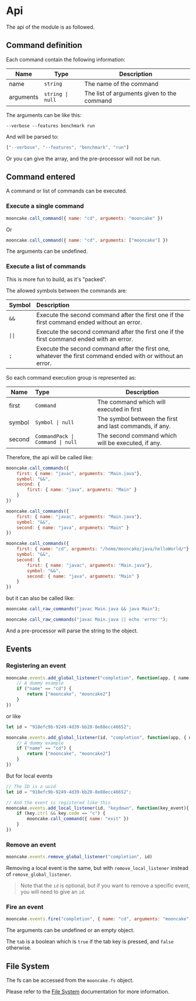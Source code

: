 # Api

The api of the module is as followed.

## Command definition

Each command contain the following information:

| Name      | Type             | Description                                |
|-----------|------------------|--------------------------------------------|
| name      | `string`         | The name of the command                    |
| arguments | `string \| null` | The list of arguments given to the command |

The arguments can be like this:
```
--verbose --features benchmark run
```
And will be parsed to:
```js
["--verbose", "--features", "benchmark", "run"]
```

Or you can give the array, and the pre-processor will not be run.

## Command entered

A command or list of commands can be executed.

### Execute a single command

```js
mooncake.call_command({ name: "cd", arguments: "mooncake" })
```
Or
```js
mooncake.call_command({ name: "cd", arguments: ["mooncake"] })
```

The arguments can be undefined.

### Execute a list of commands

This is more fun to build, as it's "packed".

The allowed symbols between the commands are:

| Symbol | Description                                                                                                |
|--------|:-----------------------------------------------------------------------------------------------------------|
| `&&`   | Execute the second command after the first one if the first command ended without an error.                |
| `\|\|` | Execute the second command after the first one if the first command ended with an error.                   |                                                                                      |                                                                                            |
| `;`    | Execute the second command after the first one, whatever the first command ended with or without an error. |


So each command execution group is represented as:

| Name   | Type                             | Description                                             |
|--------|:---------------------------------|---------------------------------------------------------|
| first  | `Command`                        | The command which will executed in first                |
| symbol | `Symbol \| null`                 | The symbol between the first and last commands, if any. |
| second | `CommandPack \| Command \| null` | The second command which will be executed, if any.      |

Therefore, the api will be called like:
```js
mooncake.call_commands({
    first: { name: "javac", arguments: "Main.java"},
    symbol: "&&",
    second: {
        first: { name: "java", argumnets: "Main" } 
    }
})
```
```js
mooncake.call_commands({
    first: { name: "javac", arguments: "Main.java"},
    symbol: "&&",
    second: { name: "java", argumnets: "Main" }
})
```
```js
mooncake.call_commands({
    first: { name: "cd", arguments: "/home/mooncake/java/helloWorld/"},
    symbol: "&&",
    second: {
        first: { name: "javac", arguments: "Main.java"},
        symbol: "&&",
        second: { name: "java", argumnets: "Main" }
    }
})
```

but it can also be called like:
```js
mooncake.call_raw_commands("javac Main.java && java Main");
```
```js
mooncake.call_raw_commands("javac Main.java || echo 'error'");
```
And a pre-processor will parse the string to the object.

## Events

### Registering an event

```js
mooncake.events.add_global_listener("completion", function(app, { name, arguments, last_argument, tab }){
    // A dummy example
    if ("name" == "cd") {
        return ["mooncake", "mooncake2"]
    }
})
```
or like
```js
let id = "918efc9b-9249-4d39-bb20-8e88ecc46652";

mooncake.events.add_global_listener(id, "completion", function(app, { name, arguments, last_argument, tab }){
    // A dummy example
    if ("name" == "cd") {
        return ["mooncake", "mooncake2"]
    }
})
```

But for local events
```js
// The ID is a uuid
let id = "918efc9b-9249-4d39-bb20-8e88ecc46652";

// And the event is registered like this
mooncake.events.add_local_listener(id, "keydown", function(key_event){
    if (key.ctrl && key.code == "c") {
        mooncake.call_command({ name: "exit" })
    }
})
```

### Remove an event

```js
mooncake.events.remove_global_listener("completion", id)
```

Removing a local event is the same, but with `remove_local_listener` instead of `remove_global_listener`.

> Note that the `id` is optional, but if you want to remove a specific event, you will need to give an `id`.

### Fire an event

```js
mooncake.events.fire("completion", { name: "cd", arguments: "mooncake", last_argument: "moon", tab: false })
```

The arguments can be undefined or an empty object.

The `tab` is a boolean which is `true` if the tab key is pressed, and `false` otherwise.

## File System

The fs can be accessed from the `mooncake.fs` object.

Please refer to the [File System](components/fs.md) documentation for more information.